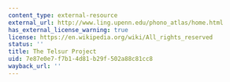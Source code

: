 ```yaml
---
content_type: external-resource
external_url: http://www.ling.upenn.edu/phono_atlas/home.html
has_external_license_warning: true
license: https://en.wikipedia.org/wiki/All_rights_reserved
status: ''
title: The Telsur Project
uid: 7e87e0e7-f7b1-4d81-b29f-502a88c81cc8
wayback_url: ''
---
```

